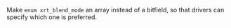 Make `enum xrt_blend_mode` an array instead of a bitfield, so that drivers can specify which one is preferred.